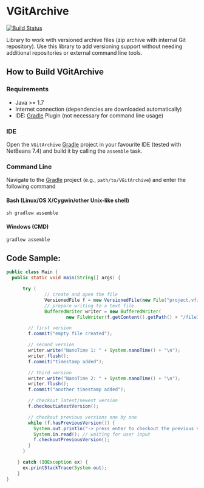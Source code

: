 VGitArchive
===========

[![Build Status](https://travis-ci.org/miho/VGitArchive.svg?branch=master)](https://travis-ci.org/miho/VGitArchive)

Library to work with versioned archive files (zip archive with internal Git repository). Use this library to add versioning support without needing additional repositories or external command line tools.

## How to Build VGitArchive

### Requirements

- Java >= 1.7
- Internet connection (dependencies are downloaded automatically)
- IDE: [Gradle](http://www.gradle.org/) Plugin (not necessary for command line usage)

### IDE

Open the `VGitArchive` [Gradle](http://www.gradle.org/) project in your favourite IDE (tested with NetBeans 7.4) and build it
by calling the `assemble` task.

### Command Line

Navigate to the [Gradle](http://www.gradle.org/) project (e.g., `path/to/VGitArchive`) and enter the following command

#### Bash (Linux/OS X/Cygwin/other Unix-like shell)

    sh gradlew assemble
    
#### Windows (CMD)

    gradlew assemble

## Code Sample:

```java
public class Main {
  public static void main(String[] args) {

      try (
              // create and open the file
              VersionedFile f = new VersionedFile(new File("project.vfile")).create().open();
              // prepare writing to a text file
              BufferedWriter writer = new BufferedWriter(
                      new FileWriter(f.getContent().getPath() + "/file1.txt"))) {

        // first version
        f.commit("empty file created");

        // second version
        writer.write("NanoTime 1: " + System.nanoTime() + "\n");
        writer.flush();
        f.commit("timestamp added");

        // third version
        writer.write("NanoTime 2: " + System.nanoTime() + "\n");
        writer.flush();
        f.commit("another timestamp added");

        // checkout latest/newest version
        f.checkoutLatestVersion();

        // checkout previous versions one by one
        while (f.hasPreviousVersion()) {
          System.out.println("-> press enter to checkout the previous version");
          System.in.read(); // waiting for user input
          f.checkoutPreviousVersion();
        }
      }

    } catch (IOException ex) {
      ex.printStackTrace(System.out);
    }
}
```
